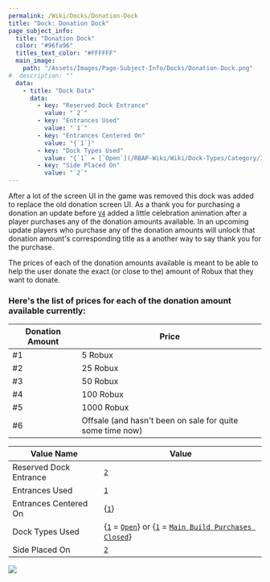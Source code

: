 ```yaml
---
permalink: /Wiki/Docks/Donation-Dock
title: "Dock: Donation Dock"
page_subject_info:
  title: "Donation Dock"
  color: "#96fa96"
  titles_text_color: "#FFFFFF"
  main_image:
    path: "/Assets/Images/Page-Subject-Info/Docks/Donation-Dock.png"
#  description: ""
  data:
    - title: "Dock Data"
      data:
        - key: "Reserved Dock Entrance"
          value: "`2`"
        - key: "Entrances Used"
          value: "`1`"
        - key: "Entrances Centered On"
          value: "{`1`}"
        - key: "Dock Types Used"
          value: "{`1` = [`Open`](/RBAP-Wiki/Wiki/Dock-Types/Category/In-Game#open)} or {`1`] = [`Main Build Purchases Closed`](/RBAP-Wiki/Wiki/Dock-Types/Category/In-Game#main-build-purchases-closed)}"
        - key: "Side Placed On"
          value: "`2`"
---
```


After a lot of the screen UI in the game was removed this dock was added to replace the old donation screen UI. As a thank you for purchasing a donation an update before [`V4`](/RBAP-Wiki/Wiki/Value-Types#rbap-version) added a little celebration animation after a player purchases any of the donation amounts available. In an upcoming update players who purchase any of the donation amounts will unlock that donation amount's corresponding title as a another way to say thank you for the purchase.

The prices of each of the donation amounts available is meant to be able to help the user donate the exact (or close to the) amount of Robux that they want to donate.

### Here's the list of prices for each of the donation amount available currently:

| Donation Amount | Price |
|-|-|
| #1 | 5 Robux |
| #2 | 25 Robux |
| #3 | 50 Robux |
| #4 | 100 Robux |
| #5 | 1000 Robux |
| #6 | Offsale (and hasn't been on sale for quite some time now) |

| Value Name             | Value |
|-|-|
| Reserved Dock Entrance | [`2`](/RBAP-Wiki/Wiki/Value-Types#number) |
| Entrances Used         | [`1`](/RBAP-Wiki/Wiki/Value-Types#number) |
| Entrances Centered On  | {[`1`](/RBAP-Wiki/Wiki/Value-Types#number)} |
| Dock Types Used        | {[`1`](/RBAP-Wiki/Wiki/Value-Types#number) = [`Open`](/RBAP-Wiki/Wiki/Dock-Types/Category/In-Game#open)} or {[`1`](/RBAP-Wiki/Wiki/Value-Types#number) = [`Main Build Purchases Closed`](/RBAP-Wiki/Wiki/Dock-Types/Category/In-Game#main-build-purchases-closed)} |
| Side Placed On         | [`2`](/RBAP-Wiki/Wiki/Value-Types#number) |

![](/RBAP-Wiki/Assets/Images/Docks/Donation-Dock.png)